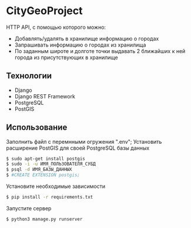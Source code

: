 # CityGeoProject
HTTP API, с помощью которого можно:

- Добавлять/удалять в хранилище информацию о городах
- Запрашивать информацию о городах из хранилища
- По заданным широте и долготе точки выдавать 2 ближайших к ней города из присутствующих в хранилище

## Технологии
- Django
- Django REST Framework
- PostgreSQL
- PostGIS

## Использование
Заполнить файл с перемнными огружения ".env";
Установить расширение PostGIS для своей PostgreSQL базы данных
```sh
$ sudo apt-get install postgis
$ sudo -i -u ИМЯ_ПОЛЬЗОВАТЕЛЯ_СУБД
$ psql -d ИМЯ_БАЗЫ_ДАННЫХ
$ #CREATE EXTENSION postgis;
```
Установите необходимые зависимости
```sh
$ pip install -r requirements.txt
```
Запустите сервер
```sh
$ python3 manage.py runserver
```
